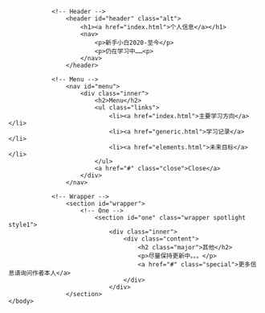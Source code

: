 <html>
	<head>
		<title>ML</title>
		<meta charset="utf-8" />
		<meta name="viewport" content="width=device-width, initial-scale=1, user-scalable=no" />
		<link rel="stylesheet" href="assets/css/main.css" />
		<noscript><link rel="stylesheet" href="assets/css/noscript.css" /></noscript>
	</head>
	<body class="is-preload">
			<div id="page-wrapper">

				<!-- Header -->
					<header id="header" class="alt">
						<h1><a href="index.html">个人信息</a></h1>
						<nav>
							<p>新手小白2020-至今</p>
							<p>仍在学习中……<p>
						</nav>
					</header>

				<!-- Menu -->
					<nav id="menu">
						<div class="inner">
							<h2>Menu</h2>
							<ul class="links">
								<li><a href="index.html">主要学习方向</a></li>
								<li><a href="generic.html">学习记录</a></li>
								<li><a href="elements.html">未来目标</a></li>
							</ul>
							<a href="#" class="close">Close</a>
						</div>
					</nav>

				<!-- Wrapper -->
					<section id="wrapper">
						<!-- One -->
							<section id="one" class="wrapper spotlight style1">
								<div class="inner">
									<div class="content">
										<h2 class="major">其他</h2>
										<p>尽量保持更新中。。。</p>
										<a href="#" class="special">更多信息请询问作者本人</a>
									</div>
								</div>
					</section>
	</body>
</html>
